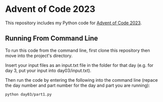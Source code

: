 # Advent of Code 2023

This repository includes my Python code for [Advent of Code 2023](https://adventofcode.com/2023).

## Running From Command Line

To run this code from the command line, first clone this repository then move into the project's directory.

Insert your input files as an input.txt file in the folder for that day (e.g. for day 3, put your input into day03/input.txt).

Then run the code by entering the following into the command line (repace the day number and part number for the day and part you are running):

```
python day03/part1.py
```
